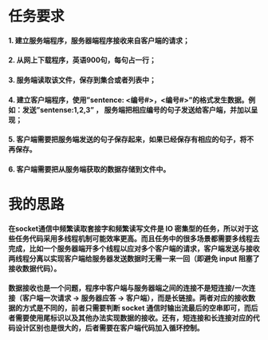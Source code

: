 # 任务要求

#### 1. 建立服务端程序，服务器端程序接收来自客户端的请求；
#### 2. 从网上下载程序，英语900句，每句占一行；
#### 3. 服务端读取该文件，保存到集合或者列表中；
#### 4. 建立客户端程序，使用”sentence: <编号#>，<编号#>”的格式发生数据。例如：发送”sentense:1,2,3” ， 服务端把相应编号的句子发送给客户端，并加以呈现；
#### 5. 客户端需要把服务端发送的句子保存起来，如果已经保存有相应的句子，将不再保存。
#### 6. 客户端需要把从服务端获取的数据存储到文件中。

# 我的思路
#### 在socket通信中频繁读取套接字和频繁读写文件是 IO 密集型的任务，所以对于这些任务代码采用多线程机制可能效率更高。而且任务中的很多场景都需要多线程去完成，比如一个服务器端开多个线程以应对多个客户端的请求，客户端发送与接收两线程分离以实现客户端给服务器发送数据时无需一来一回（即避免 input 阻塞了接收数据代码）。
#### 数据接收也是一个问题，程序中客户端与服务器端之间的连接不是短连接/一次连接（客户端一次请求 -> 服务器应答 -> 客户端），而是长链接。两者对应的接收数据的方式是不同的，前者只需要判断 socket 通信时输出流最后的空串即可，而后者需要使用尾标识以及其他办法实现数据的接收。还有，短连接和长连接对应的代码设计区别也是很大的，后者需要在客户端代码加入循环控制。
